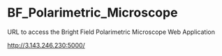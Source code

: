 # BF_Polarimetric_Microscope

URL to access the Bright Field Polarimetric Microscope Web Application

http://3.143.246.230:5000/

